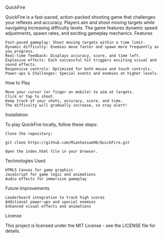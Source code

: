 QuickFire

QuickFire is a fast-paced, action-packed shooting game that challenges your reflexes and accuracy. Players aim and shoot moving targets while navigating increasing difficulty levels. The game features dynamic speed adjustments, spawn rates, and exciting gameplay mechanics.
Features

    Fast-paced gameplay: Shoot moving targets within a time limit.
    Dynamic difficulty: Enemies move faster and spawn more frequently as you progress.
    Real-time feedback: Displays accuracy, score, and time left.
    Explosive effects: Each successful hit triggers exciting visual and sound effects.
    Responsive controls: Optimized for both mouse and touch controls.
    Power-ups & Challenges: Special events and enemies at higher levels.

How to Play

    Move your cursor (or finger on mobile) to aim at targets.
    Click or tap to shoot.
    Keep track of your shots, accuracy, score, and time.
    The difficulty will gradually increase, so stay alert!

Installation

To play QuickFire locally, follow these steps:

    Clone the repository:

    git clone https://github.com/Mianhassam96/QuickFire.git

    Open the index.html file in your browser.

Technologies Used

    HTML5 Canvas for game graphics
    JavaScript for game logic and animations
    Audio effects for immersive gameplay

Future Improvements

    Leaderboard integration to track high scores
    Additional power-ups and special enemies
    Enhanced visual effects and animations

License

This project is licensed under the MIT License - see the LICENSE file for details.
